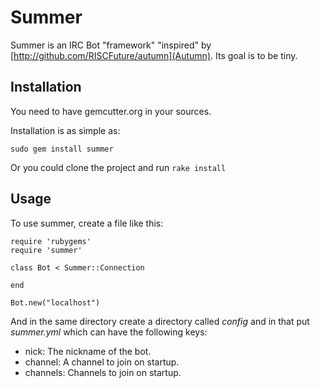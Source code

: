 # Summer

Summer is an IRC Bot "framework" "inspired" by [http://github.com/RISCFuture/autumn](Autumn). Its goal is to be tiny.

## Installation

You need to have gemcutter.org in your sources.

Installation is as simple as:

    sudo gem install summer
    
Or you could clone the project and run `rake install`

## Usage

To use summer, create a file like this:

    require 'rubygems'
    require 'summer'
    
    class Bot < Summer::Connection
    
    end
    
    Bot.new("localhost")
    
And in the same directory create a directory called _config_ and in that put _summer.yml_ which can have the following keys:

* nick: The nickname of the bot.
* channel: A channel to join on startup.
* channels: Channels to join on startup. 